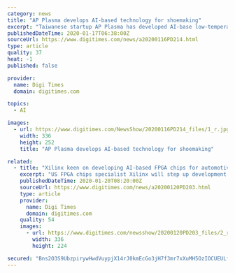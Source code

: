 ```yaml
---
category: news
title: "AP Plasma develops AI-based technology for shoemaking"
excerpt: "Taiwanese startup AP Plasma has developed AI-base low-temperature air plasma technology for use in automated surface bonding of soles to shoes, according to company chairman and president Jango Chang. The automated surface bonding technology replaces traditional use of toxic glue in bonding and labor input, with average time taken in making a ..."
publishedDateTime: 2020-01-17T06:38:00Z
sourceUrl: https://www.digitimes.com/news/a20200116PD214.html
type: article
quality: 37
heat: -1
published: false

provider:
  name: Digi Times
  domain: digitimes.com

topics:
  - AI

images:
  - url: https://www.digitimes.com/NewsShow/20200116PD214_files/1_r.jpg
    width: 336
    height: 252
    title: "AP Plasma develops AI-based technology for shoemaking"

related:
  - title: "Xilinx keen on developing AI-based FPGA chips for automotive use"
    excerpt: "US FPGA chips specialist Xilinx will step up development of self-adaptive AI chips for automotive applications based on the emerging concepts of Mobility as a Service (MaaS) and Transportation as a Service (TaaS) for next-generation, autonomous vehicles, according to industry sources. Xilinx already shipped 170 million self-adaptive devices for ..."
    publishedDateTime: 2020-01-20T08:20:00Z
    sourceUrl: https://www.digitimes.com/news/a20200120PD203.html
    type: article
    provider:
      name: Digi Times
      domain: digitimes.com
    quality: 54
    images:
      - url: https://www.digitimes.com/newsshow/20200120PD203_files/2_r.jpg
        width: 336
        height: 224

secured: "Bns2O3S9UbzpirywHwdVuypjX14rJ0kmEcGo3jH7f3mr7xXuMH5OzIOCUEULflvBCqkU8uWtBHCtxTNvEOmiHhTqraK3JtEspKXnFhWUA2zr8H/VHz3qrNttMPx3cm+FjzDyYWCeqhK/syLIDkDtxrbMDlDSVDBB5ZVZS3f/E8FVPbSAq4T4EVYOX0ZWhV3aKVOQ5BbTbplv54gXvCeP4f2ovzYJ76xhVFtUwGl9V5/v7kibk+JxKmgsT/VfJbzpCq8fkd38qgE+KZA4vsRTrZXsPSVxErE9qcLSefTCpac=;mOX/oamM1T+wAx0McQqSpg=="
---
```


